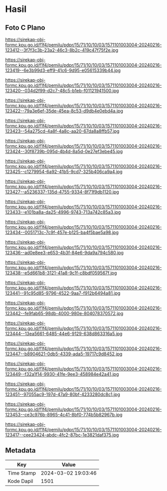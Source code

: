 # Hasil

## Foto C Plano

https://sirekap-obj-formc.kpu.go.id/f1f4/pemilu/pdpr/15/71/10/10/03/1571101003004-20240216-123412--3f7f3c3b-23a2-46c3-8b2c-419c47f75f2e.jpg

https://sirekap-obj-formc.kpu.go.id/f1f4/pemilu/pdpr/15/71/10/10/03/1571101003004-20240216-123419--6e3b99d3-eff9-41c6-9d95-e05615339b44.jpg

https://sirekap-obj-formc.kpu.go.id/f1f4/pemilu/pdpr/15/71/10/10/03/1571101003004-20240216-123420--034d2f99-d2c7-48c5-b1eb-f01121941500.jpg

https://sirekap-obj-formc.kpu.go.id/f1f4/pemilu/pdpr/15/71/10/10/03/1571101003004-20240216-123422--79a3e6ef-35de-45ea-8c53-d9db4e0ebd4a.jpg

https://sirekap-obj-formc.kpu.go.id/f1f4/pemilu/pdpr/15/71/10/10/03/1571101003004-20240216-123423--54a275cd-4a8f-4a8c-aa20-67da8a8ffb57.jpg

https://sirekap-obj-formc.kpu.go.id/f1f4/pemilu/pdpr/15/71/10/10/03/1571101003004-20240216-123424--30f8739b-095d-4b4d-8a5d-0e27ef3ebe45.jpg

https://sirekap-obj-formc.kpu.go.id/f1f4/pemilu/pdpr/15/71/10/10/03/1571101003004-20240216-123425--c1279954-6a92-41b5-9cd7-325b406ca9a4.jpg

https://sirekap-obj-formc.kpu.go.id/f1f4/pemilu/pdpr/15/71/10/10/03/1571101003004-20240216-123427--a5236337-135d-4755-9334-8f71f9db1120.jpg

https://sirekap-obj-formc.kpu.go.id/f1f4/pemilu/pdpr/15/71/10/10/03/1571101003004-20240216-123433--e101ba8a-da25-4996-9743-713a742c85a3.jpg

https://sirekap-obj-formc.kpu.go.id/f1f4/pemilu/pdpr/15/71/10/10/03/1571101003004-20240216-123434--0051713c-7c9f-457e-b125-ba4f5bae5a98.jpg

https://sirekap-obj-formc.kpu.go.id/f1f4/pemilu/pdpr/15/71/10/10/03/1571101003004-20240216-123436--ad0e8ee3-e653-4b3f-84e6-9da9a794c580.jpg

https://sirekap-obj-formc.kpu.go.id/f1f4/pemilu/pdpr/15/71/10/10/03/1571101003004-20240216-123438--e5d661b8-3121-41a8-9c1f-c8bdf059567f.jpg

https://sirekap-obj-formc.kpu.go.id/f1f4/pemilu/pdpr/15/71/10/10/03/1571101003004-20240216-123441--91c95d85-9796-4522-9aa7-f912b6494a81.jpg

https://sirekap-obj-formc.kpu.go.id/f1f4/pemilu/pdpr/15/71/10/10/03/1571101003004-20240216-123442--fe9fab65-98db-4000-980e-804078370572.jpg

https://sirekap-obj-formc.kpu.go.id/f1f4/pemilu/pdpr/15/71/10/10/03/1571101003004-20240216-123444--13ea5661-6485-44e6-9129-638d863316a5.jpg

https://sirekap-obj-formc.kpu.go.id/f1f4/pemilu/pdpr/15/71/10/10/03/1571101003004-20240216-123447--b8904621-0db5-4339-ada5-19717c9d8452.jpg

https://sirekap-obj-formc.kpu.go.id/f1f4/pemilu/pdpr/15/71/10/10/03/1571101003004-20240216-123449--f32a1f14-9930-41fe-9ee3-458984e42a41.jpg

https://sirekap-obj-formc.kpu.go.id/f1f4/pemilu/pdpr/15/71/10/10/03/1571101003004-20240216-123451--97055ac9-197d-47a9-80bf-4233280dc8c1.jpg

https://sirekap-obj-formc.kpu.go.id/f1f4/pemilu/pdpr/15/71/10/10/03/1571101003004-20240216-123453--ce3c976b-8965-4c41-8bf0-774b5b82967b.jpg

https://sirekap-obj-formc.kpu.go.id/f1f4/pemilu/pdpr/15/71/10/10/03/1571101003004-20240216-123417--cee23424-abdc-4fc2-87bc-1e3821daf375.jpg


## Metadata

| Key        | Value               |
| ---------- | ------------------- |
| Time Stamp | 2024-03-02 19:03:46 |
| Kode Dapil | 1501                |



